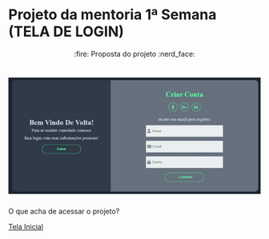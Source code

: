 # Projeto da mentoria 1ª Semana (TELA DE LOGIN)

 <p align="center"> 
 :fire: Proposta do projeto :nerd_face:
</p>

 <h1 align="center"> 
  <img alt="shift_alt" title="#shift_alt" src="./img/tela_login.gif" />
</h1>

<p>O que acha de acessar o projeto? </p> <a href="https://oscarlojr.github.io/tela_login/?" target="_blank">Tela Inicial</a>

